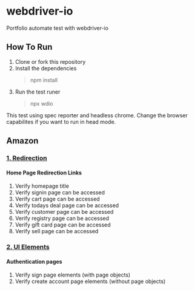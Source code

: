 # webdriver-io
Portfolio automate test with webdriver-io

## How To Run

1. Clone or fork this repository
2. Install the dependencies
   > npm install
3. Run the test runer
   > npx wdio

This test using spec reporter and headless chrome. Change the browser capabilites if you want to run in head mode.

## Amazon

### [1. Redirection](https://github.com/amir-ubay-qa/webdriver-io/blob/master/test/amazon/specs/01-redirections.js)

#### Home Page Redirection Links

1. Verify homepage title
2. Verify signin page can be accessed
3. Verify cart page can be accessed
4. Verify todays deal page can be accessed
5. Verify customer page can be accessed
6. Verify registry page can be accessed
7. Verify gift card page can be accessed
8. Verify sell page can be accessed

### [2. UI Elements](https://github.com/amir-ubay-qa/webdriver-io/blob/master/test/amazon/specs/02-ui-elements.js)

#### Authentication pages

1. Verify sign page elements (with page objects)
2. Verify create account page elements (without page objects)